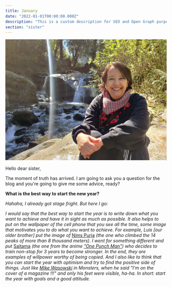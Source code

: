 ```yaml
---
title: January
date: "2022-01-01T00:00:00.000Z"
description: "This is a custom description for SEO and Open Graph purposes, rather than the default generated excerpt. Simply add a description field to the frontmatter."
section: "sister"
---
```


![Rocy](../images/jan22.jpeg)

Hello dear sister,

The moment of truth has arrived. I am going to ask you a question for the blog and you're going to give me some advice, ready?

**What is the best way to start the new year?**

*Hahaha, I already got stage fright. But here I go:*

*I would say that the best way to start the year is to write down what you want to achieve and have it in sight as much as possible. It also helps to put on the wallpaper of the cell phone that you see all the time, some image that motivates you to do what you want to achieve. For example, Luis [our older brother] put the image of* [Nims Purja](https://www.nimsdai.com/) *(the one who climbed the 14 peaks of more than 8 thousand meters). I went for something different and put* [Saitama](https://characterprofile.fandom.com/wiki/Saitama) *(the one from the anime ["One Punch Man"](https://www.imdb.com/title/tt4508902/)) who decides to train non-stop for 3 years to become stronger. In the end, they are examples of willpower worthy of being copied. And I also like to think that you can start the year with optimism and try to find the positive side of things. Just like  [Mike Wasowski](https://www.bing.com/images/search?view=detailV2&ccid=HKNNuGjd&id=704A998EC2F53B5F363A90AFBF45FF4977300E54&thid=OIP.HKNNuGjdNNaWOKe_jyZ1tAHaI_&mediaurl=https%3a%2f%2fwww.khwiki.com%2fimages%2f9%2f90%2fMike_Wazowski_KHIII.png&cdnurl=https%3a%2f%2fth.bing.com%2fth%2fid%2fR.1ca34db868dd34d69638a7bf8f2675b4%3frik%3dVA4wd0n%252fRb%252bvkA%26pid%3dImgRaw%26r%3d0&exph=1012&expw=834&q=Mike+Wasowski&simid=607993268512584795&FORM=IRPRST&ck=836ACC604194ADDAB9EC74BA4639BF91&selectedIndex=0&ajaxhist=0&ajaxserp=0) in Monsters, when he said "I'm on the cover of a magazine !!!" and only his feet were visible, ha-ha. In short: start the year with goals and a good attitude.*
